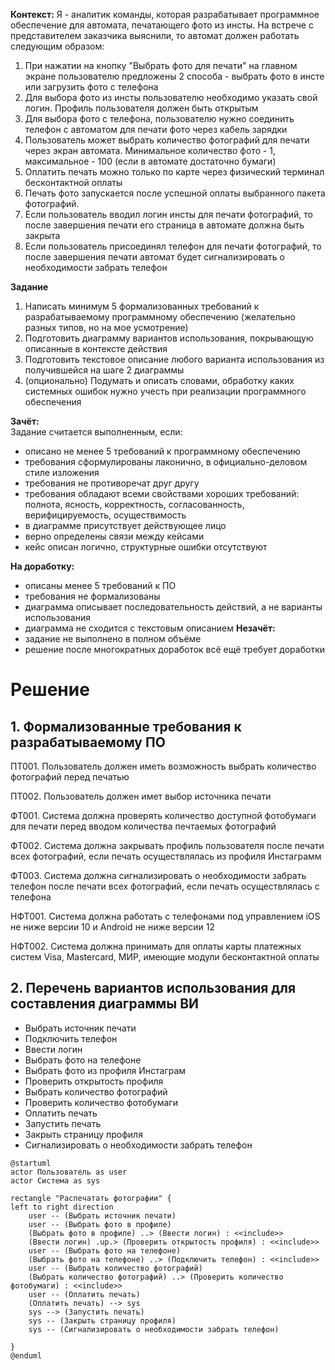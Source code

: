 **Контекст:**
Я - аналитик команды, которая разрабатывает программное обеспечение для автомата, печатающего фото из инсты.
На встрече с представителем заказчика выяснили, то автомат должен работать следующим образом:
1. При нажатии на кнопку "Выбрать фото для печати" на главном экране пользователю предложены 2 способа - выбрать фото в инсте или загрузить фото с телефона
2. Для выбора фото из инсты пользователю необходимо указать свой логин. Профиль пользователя должен быть открытым
3. Для выбора фото с телефона, пользователю нужно соединить телефон с автоматом для печати фото через кабель зарядки
4. Пользователь может выбрать количество фотографий для печати через экран автомата. Минимальное количество фото - 1, максимальное - 100 (если в автомате достаточно бумаги)
5. Оплатить печать можно только по карте через физический терминал бесконтактной оплаты
6. Печать фото запускается после успешной оплаты выбранного пакета фотографий.
7. Если пользователь вводил логин инсты для печати фотографий, то после завершения печати его страница в автомате должна быть закрыта
8. Если пользователь присоединял телефон для печати фотографий, то после завершения печати автомат будет сигнализировать о необходимости забрать телефон

**Задание**
1. Написать минимум 5 формализованных требований к разрабатываемому программному обеспечению (желательно разных типов, но на мое усмотрение)
2. Подготовить диаграмму вариантов использования, покрывающую описанные в контексте действия
3. Подготовить текстовое описание любого варианта использования из получившейся на шаге 2 диаграммы
4. (опционально) Подумать и описать словами, обработку каких системных ошибок нужно учесть при реализации программного обеспечения

**Зачёт:**  
Задание считается выполненным, если:
- описано не менее 5 требований к программному обеспечению
- требования сформулированы лаконично, в официально-деловом стиле изложения
- требования не противоречат друг другу
- требования обладают всеми свойствами хороших требований: полнота, ясность, корректность, согласованность, верифицируемость, осуществимость
- в диаграмме присутствует действующее лицо
- верно определены связи между кейсами
- кейс описан логично, структурные ошибки отсутствуют

**На доработку:**
- описаны менее 5 требований к ПО
- требования не формализованы
- диаграмма описывает последовательность действий, а не варианты использования
- диаграмма не сходится с текстовым описанием
**Незачёт:**
- задание не выполнено в полном объёме
- решение после многократных доработок всё ещё требует доработки

# Решение
## 1. Формализованные требования к разрабатываемому ПО

ПТ001. Пользователь должен иметь возможность выбрать количество фотографий перед печатью

ПТ002. Пользователь должен имет выбор источника печати


ФТ001. Система должна проверять количество доступной фотобумаги для печати перед вводом количества печтаемых фотографий

ФТ002. Система должна закрывать профиль пользователя после печати всех фотографий, если печать осуществлялась из профиля Инстаграмм

ФТ003. Система должна сигнализировать о необходимости забрать телефон после печати всех фотографий, если печать осуществлялась с телефона


НФТ001. Система должна работать с телефонами под управлением iOS не ниже версии 10 и Android не ниже версии 12

НФТ002. Система должна принимать для оплаты карты платежных систем Visa, Mastercard, МИР, имеющие модули бесконтактной оплаты


## 2. Перечень вариантов использования для составления диаграммы ВИ
- Выбрать источник печати
- Подключить телефон
- Ввести логин
- Выбрать фото на телефоне
- Выбрать фото из профиля Инстаграм
- Проверить открытость профиля
- Выбрать количество фотографий
- Проверить количество фотобумаги
- Оплатить печать
- Запустить печать
- Закрыть страницу профиля
- Сигнализировать о необходимости забрать телефон

```plantuml
@startuml
actor Пользователь as user
actor Система as sys

rectangle "Распечатать фотографии" {
left to right direction
	user -- (Выбрать источник печати)
	user -- (Выбрать фото в профиле)
	(Выбрать фото в профиле) ..> (Ввести логин) : <<include>>
	(Ввести логин) .up.> (Проверить открытость профиля) : <<include>>
	user -- (Выбрать фото на телефоне)
	(Выбрать фото на телефоне) ..> (Подключить телефон) : <<include>>
	user -- (Выбрать количество фотографий)
	(Выбрать количество фотографий) ..> (Проверить количество фотобумаги) : <<include>>
	user -- (Оплатить печать)
	(Оплатить печать) --> sys
	sys --> (Запустить печать)
	sys -- (Закрыть страницу профиля)
	sys -- (Сигнализировать о необходимости забрать телефон)

}
@enduml
```
